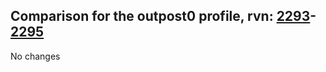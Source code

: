 ## Comparison for the outpost0 profile, rvn: [2293](https://github.com/PRO100KatYT/FortniteProfileRevisions/tree/main/profiles/outpost0/2293%20outpost0.json)-[2295](https://github.com/PRO100KatYT/FortniteProfileRevisions/tree/main/profiles/outpost0/2295%20outpost0.json)

No changes
